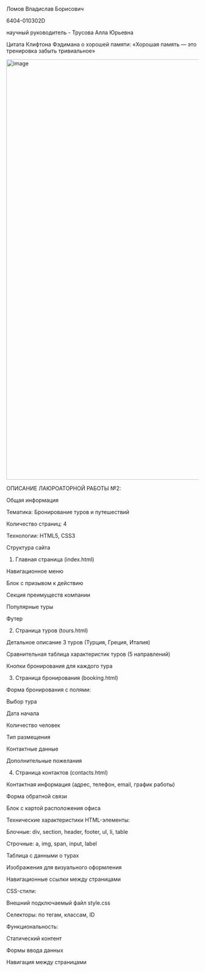 Ломов Владислав Борисович

6404-010302D

научный руководитель - Трусова Алла Юрьевна

Цитата Клифтона Фэдимана о хорошей памяти: «Хорошая память — это тренировка забыть тривиальное»

<img width="1700" height="1100" alt="image" src="https://github.com/user-attachments/assets/e3dcdcff-aaaa-4f88-982e-a8cafda2d198" />



ОПИСАНИЕ ЛАЮРОАТОРНОЙ РАБОТЫ №2:

Общая информация

Тематика: Бронирование туров и путешествий

Количество страниц: 4

Технологии: HTML5, CSS3

Структура сайта
1. Главная страница (index.html)

Навигационное меню

Блок с призывом к действию

Секция преимуществ компании

Популярные туры

Футер

2. Страница туров (tours.html)

Детальное описание 3 туров (Турция, Греция, Италия)

Сравнительная таблица характеристик туров (5 направлений)

Кнопки бронирования для каждого тура

3. Страница бронирования (booking.html)

Форма бронирования с полями:

Выбор тура

Дата начала

Количество человек

Тип размещения

Контактные данные

Дополнительные пожелания

4. Страница контактов (contacts.html)

Контактная информация (адрес, телефон, email, график работы)

Форма обратной связи

Блок с картой расположения офиса

Технические характеристики
HTML-элементы:

Блочные: div, section, header, footer, ul, li, table

Строчные: a, img, span, input, label

Таблица с данными о турах

Изображения для визуального оформления

Навигационные ссылки между страницами

CSS-стили:

Внешний подключаемый файл style.css

Селекторы: по тегам, классам, ID

Функциональность:

Статический контент

Формы ввода данных

Навигация между страницами
